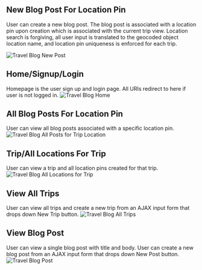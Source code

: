 ## New Blog Post For Location Pin
User can create a new blog post. The blog post is associated with a location pin upon creation which is associated with the current trip view. Location search is forgiving, all user input is translated to the geocoded object location name, and location pin uniqueness is enforced for each trip.

![Travel Blog New Post](http://i.imgur.com/geTbykS.png "New Post")

## Home/Signup/Login
Homepage is the user sign up and login page. All URIs redirect to here if user is not logged in.
![Travel Blog Home](http://i.imgur.com/ZvCJxxy.png "Signup/Login")

## All Blog Posts For Location Pin
User can view all blog posts associated with a specific location pin.
![Travel Blog All Posts for Trip Location](http://i.imgur.com/TXYMTVO.png "All Posts for Trip Location")

## Trip/All Locations For Trip
User can view a trip and all location pins created for that trip.
![Travel Blog All Locations for Trip](http://i.imgur.com/CQfsaM1.png "All Locations for Trip")

## View All Trips
User can view all trips and create a new trip from an AJAX input form that drops down New Trip button.
![Travel Blog All Trips](http://i.imgur.com/5dtEvSj.png "All Trips")

## View Blog Post
User can view a single blog post with title and body. User can create a new blog post from an AJAX input form that drops down New Post button.
![Travel Blog Post](http://i.imgur.com/oQzP8k2.png "View Post")